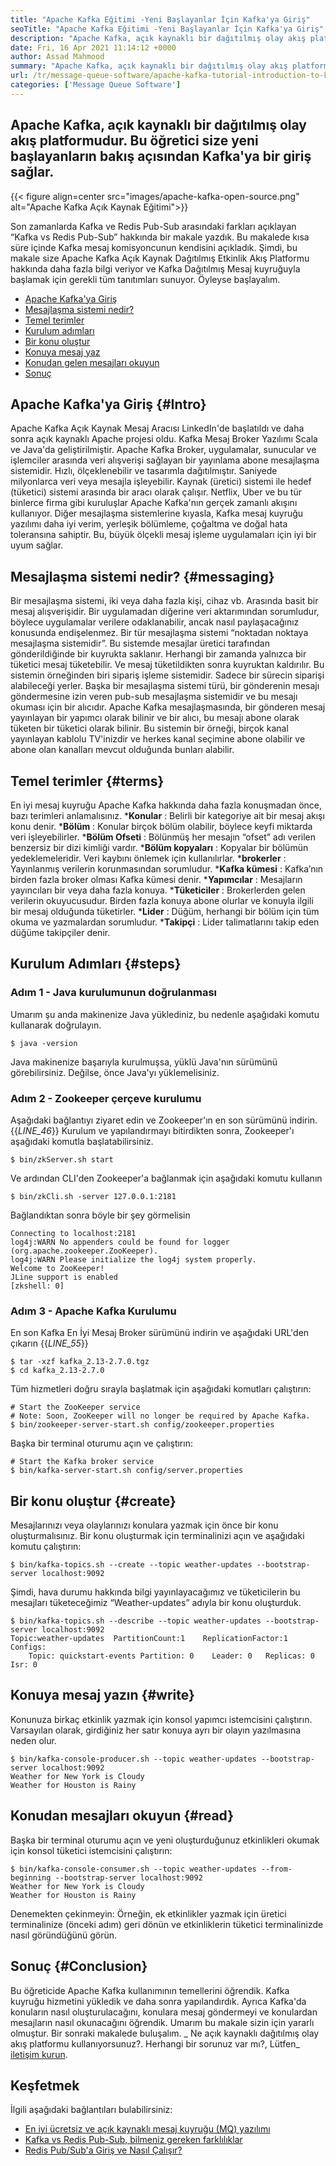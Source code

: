 ```yaml
---
title: "Apache Kafka Eğitimi -Yeni Başlayanlar İçin Kafka'ya Giriş" 
seoTitle: "Apache Kafka Eğitimi -Yeni Başlayanlar İçin Kafka'ya Giriş" 
description: "Apache Kafka, açık kaynaklı bir dağıtılmış olay akış platformudur. Bu öğretici, Apache Kafka'nın ortaya çıkmasını anlamak için yeni başlayan bir rehberdir." 
date: Fri, 16 Apr 2021 11:14:12 +0000
author: Assad Mahmood
summary: "Apache Kafka, açık kaynaklı bir dağıtılmış olay akış platformudur. Bu öğretici size bir başlangıç ​​açısından Kafka'ya bir giriş sağlar." 
url: /tr/message-queue-software/apache-kafka-tutorial-introduction-to-kafka-for-beginners/
categories: ['Message Queue Software']
---
```


## Apache Kafka, açık kaynaklı bir dağıtılmış olay akış platformudur. Bu öğretici size yeni başlayanların bakış açısından Kafka'ya bir giriş sağlar.

{{< figure align=center src="images/apache-kafka-open-source.png" alt="Apache Kafka Açık Kaynak Eğitimi">}}

Son zamanlarda Kafka ve Redis Pub-Sub arasındaki farkları açıklayan “Kafka vs Redis Pub-Sub” hakkında bir makale yazdık. Bu makalede kısa süre içinde Kafka mesaj komisyoncunun kendisini açıkladık. Şimdi, bu makale size Apache Kafka Açık Kaynak Dağıtılmış Etkinlik Akış Platformu hakkında daha fazla bilgi veriyor ve Kafka Dağıtılmış Mesaj kuyruğuyla başlamak için gerekli tüm tanıtımları sunuyor. Öyleyse başlayalım.
  * [Apache Kafka'ya Giriş][1]
  * [Mesajlaşma sistemi nedir?][2]
  * [Temel terimler][3]
  * [Kurulum adımları][4]
  * [Bir konu oluştur][5]
  * [Konuya mesaj yaz][6]
  * [Konudan gelen mesajları okuyun][7]
  * [Sonuç][8]

## Apache Kafka'ya Giriş   {#Intro}
Apache Kafka Açık Kaynak Mesaj Aracısı LinkedIn'de başlatıldı ve daha sonra açık kaynaklı Apache projesi oldu. Kafka Mesaj Broker Yazılımı Scala ve Java'da geliştirilmiştir. Apache Kafka Broker, uygulamalar, sunucular ve işlemciler arasında veri alışverişi sağlayan bir yayınlama abone mesajlaşma sistemidir. Hızlı, ölçeklenebilir ve tasarımla dağıtılmıştır. Saniyede milyonlarca veri veya mesajla işleyebilir. Kaynak (üretici) sistemi ile hedef (tüketici) sistemi arasında bir aracı olarak çalışır. Netflix, Uber ve bu tür binlerce firma gibi kuruluşlar Apache Kafka'nın gerçek zamanlı akışını kullanıyor. Diğer mesajlaşma sistemlerine kıyasla, Kafka mesaj kuyruğu yazılımı daha iyi verim, yerleşik bölümleme, çoğaltma ve doğal hata toleransına sahiptir. Bu, büyük ölçekli mesaj işleme uygulamaları için iyi bir uyum sağlar.

## Mesajlaşma sistemi nedir?   {#messaging}
Bir mesajlaşma sistemi, iki veya daha fazla kişi, cihaz vb. Arasında basit bir mesaj alışverişidir. Bir uygulamadan diğerine veri aktarımından sorumludur, böylece uygulamalar verilere odaklanabilir, ancak nasıl paylaşacağınız konusunda endişelenmez.
Bir tür mesajlaşma sistemi “noktadan noktaya mesajlaşma sistemidir”. Bu sistemde mesajlar üretici tarafından gönderildiğinde bir kuyrukta saklanır. Herhangi bir zamanda yalnızca bir tüketici mesaj tüketebilir. Ve mesaj tüketildikten sonra kuyruktan kaldırılır. Bu sistemin örneğinden biri sipariş işleme sistemidir. Sadece bir sürecin siparişi alabileceği yerler.
Başka bir mesajlaşma sistemi türü, bir gönderenin mesajı göndermesine izin veren pub-sub mesajlaşma sistemidir ve bu mesajı okuması için bir alıcıdır. Apache Kafka mesajlaşmasında, bir gönderen mesaj yayınlayan bir yapımcı olarak bilinir ve bir alıcı, bu mesajı abone olarak tüketen bir tüketici olarak bilinir. Bu sistemin bir örneği, birçok kanal yayınlayan kablolu TV'inizdir ve herkes kanal seçimine abone olabilir ve abone olan kanalları mevcut olduğunda bunları alabilir.

## Temel terimler   {#terms}
En iyi mesaj kuyruğu Apache Kafka hakkında daha fazla konuşmadan önce, bazı terimleri anlamalısınız.
  ***Konular** : Belirli bir kategoriye ait bir mesaj akışı konu denir.
  ***Bölüm** : Konular birçok bölüm olabilir, böylece keyfi miktarda veri işleyebilirler.
  ***Bölüm Ofseti** : Bölünmüş her mesajın “ofset” adı verilen benzersiz bir dizi kimliği vardır.
  ***Bölüm kopyaları** : Kopyalar bir bölümün yedeklemeleridir. Veri kaybını önlemek için kullanılırlar.
  ***brokerler** : Yayınlanmış verilerin korunmasından sorumludur.
  ***Kafka kümesi** : Kafka’nın birden fazla broker olması Kafka kümesi denir.
  ***Yapımcılar** : Mesajların yayıncıları bir veya daha fazla konuya.
  ***Tüketiciler** : Brokerlerden gelen verilerin okuyucusudur. Birden fazla konuya abone olurlar ve konuyla ilgili bir mesaj olduğunda tüketirler.
  ***Lider** : Düğüm, herhangi bir bölüm için tüm okuma ve yazmalardan sorumludur.
  ***Takipçi** : Lider talimatlarını takip eden düğüme takipçiler denir.

## Kurulum Adımları   {#steps}

### Adım 1 - Java kurulumunun doğrulanması
Umarım şu anda makinenize Java yüklediniz, bu nedenle aşağıdaki komutu kullanarak doğrulayın.
```
$ java -version
```
Java makinenize başarıyla kurulmuşsa, yüklü Java'nın sürümünü görebilirsiniz. Değilse, önce Java'yı yüklemelisiniz.

### Adım 2 - Zookeeper çerçeve kurulumu
Aşağıdaki bağlantıyı ziyaret edin ve Zookeeper'ın en son sürümünü indirin.
{{_LINE_46_}}
Kurulum ve yapılandırmayı bitirdikten sonra, Zookeeper'ı aşağıdaki komutla başlatabilirsiniz.
```
$ bin/zkServer.sh start
```
Ve ardından CLI'den Zookeeper'a bağlanmak için aşağıdaki komutu kullanın
```
$ bin/zkCli.sh -server 127.0.0.1:2181
```
Bağlandıktan sonra böyle bir şey görmelisin
```
Connecting to localhost:2181
log4j:WARN No appenders could be found for logger (org.apache.zookeeper.ZooKeeper).
log4j:WARN Please initialize the log4j system properly.
Welcome to ZooKeeper!
JLine support is enabled
[zkshell: 0]
```

### Adım 3 - Apache Kafka Kurulumu
En son Kafka En İyi Mesaj Broker sürümünü indirin ve aşağıdaki URL'den çıkarın
{{_LINE_55_}}
```
$ tar -xzf kafka_2.13-2.7.0.tgz
$ cd kafka_2.13-2.7.0
```
Tüm hizmetleri doğru sırayla başlatmak için aşağıdaki komutları çalıştırın:
```
# Start the ZooKeeper service
# Note: Soon, ZooKeeper will no longer be required by Apache Kafka.
$ bin/zookeeper-server-start.sh config/zookeeper.properties
```
Başka bir terminal oturumu açın ve çalıştırın:
```
# Start the Kafka broker service
$ bin/kafka-server-start.sh config/server.properties
```

## Bir konu oluştur   {#create}
Mesajlarınızı veya olaylarınızı konulara yazmak için önce bir konu oluşturmalısınız. Bir konu oluşturmak için terminalinizi açın ve aşağıdaki komutu çalıştırın:
```
$ bin/kafka-topics.sh --create --topic weather-updates --bootstrap-server localhost:9092
```
Şimdi, hava durumu hakkında bilgi yayınlayacağımız ve tüketicilerin bu mesajları tüketeceğimiz “Weather-updates” adıyla bir konu oluşturduk.
```
$ bin/kafka-topics.sh --describe --topic weather-updates --bootstrap-server localhost:9092
Topic:weather-updates  PartitionCount:1    ReplicationFactor:1 Configs:
    Topic: quickstart-events Partition: 0    Leader: 0   Replicas: 0 Isr: 0

```

## Konuya mesaj yazın   {#write}
Konunuza birkaç etkinlik yazmak için konsol yapımcı istemcisini çalıştırın. Varsayılan olarak, girdiğiniz her satır konuya ayrı bir olayın yazılmasına neden olur.
```
$ bin/kafka-console-producer.sh --topic weather-updates --bootstrap-server localhost:9092
Weather for New York is Cloudy
Weather for Houston is Rainy
```

## Konudan mesajları okuyun   {#read}
Başka bir terminal oturumu açın ve yeni oluşturduğunuz etkinlikleri okumak için konsol tüketici istemcisini çalıştırın:
```
$ bin/kafka-console-consumer.sh --topic weather-updates --from-beginning --bootstrap-server localhost:9092
Weather for New York is Cloudy
Weather for Houston is Rainy
```
Denemekten çekinmeyin: Örneğin, ek etkinlikler yazmak için üretici terminalinize (önceki adım) geri dönün ve etkinliklerin tüketici terminalinizde nasıl göründüğünü görün.

## Sonuç   {#Conclusion}
Bu öğreticide Apache Kafka kullanımının temellerini öğrendik. Kafka kuyruğu hizmetini yükledik ve daha sonra yapılandırdık. Ayrıca Kafka'da konuların nasıl oluşturulacağını, konulara mesaj göndermeyi ve konulardan mesajların nasıl okunacağını öğrendik. Umarım bu makale sizin için yararlı olmuştur. Bir sonraki makalede buluşalım.
_ Ne açık kaynaklı dağıtılmış olay akış platformu kullanıyorsunuz?. Herhangi bir sorunuz var mı?, Lütfen_ [iletişim kurun][9].

## Keşfetmek
İlgili aşağıdaki bağlantıları bulabilirsiniz:
  * [En iyi ücretsiz ve açık kaynaklı mesaj kuyruğu (MQ) yazılımı][10]
  * [Kafka vs Redis Pub-Sub, bilmeniz gereken farklılıklar][11]
  * [Redis Pub/Sub'a Giriş ve Nasıl Çalışır?][12]

  
[1]: #intro
[2]: #messaging
[3]: #terms
[4]: #steps
[5]: #create
[6]: #write
[7]: #read
[8]: #conclusion
[9]: mailto:yasir.saeed@aspose.com
[10]: https://products.containerize.com/message-queue-software/
[11]: https://blog.containerize.com/database-management-software/kafka-vs-redis-pub-sub-differences-which-you-should-know/
[12]: https://blog.containerize.com/database-management-software/introduction-to-redis-pubsub-and-how-does-it-work/
